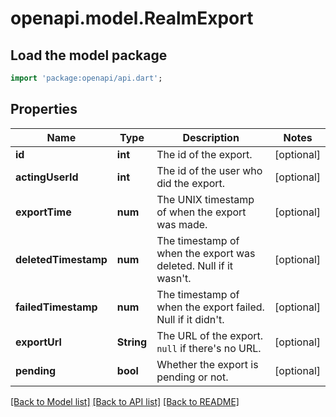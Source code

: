 # openapi.model.RealmExport

## Load the model package
```dart
import 'package:openapi/api.dart';
```

## Properties
Name | Type | Description | Notes
------------ | ------------- | ------------- | -------------
**id** | **int** | The id of the export.  | [optional] 
**actingUserId** | **int** | The id of the user who did the export.  | [optional] 
**exportTime** | **num** | The UNIX timestamp of when the export was made.  | [optional] 
**deletedTimestamp** | **num** | The timestamp of when the export was deleted. Null if it wasn't.  | [optional] 
**failedTimestamp** | **num** | The timestamp of when the export failed. Null if it didn't.  | [optional] 
**exportUrl** | **String** | The URL of the export. `null` if there's no URL.  | [optional] 
**pending** | **bool** | Whether the export is pending or not.  | [optional] 

[[Back to Model list]](../README.md#documentation-for-models) [[Back to API list]](../README.md#documentation-for-api-endpoints) [[Back to README]](../README.md)


